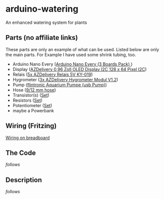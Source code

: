 # arduino-watering #
 An enhanced watering system for plants

## Parts (no affiliate links) ##
 These parts are only an example of what can be used. Listed below are only the main parts. For Example I have used some shrink tubing, too.

* Arduino Nano Every ([Arduino Nano Every (3 Boards Pack) ](https://www.amazon.de/gp/product/B07YQ56B6Q/))
* Display ([AZDelivery 0,96 Zoll OLED Display I2C 128 x 64 Pixel I2C](https://www.amazon.de/gp/product/B01L9GC470/))
* Relais ([5x AZDelivery Relais 5V KY-019](https://www.amazon.de/gp/product/B07V1X2RSP/))
* Hygrometer ([3x AZDelivery Hygrometer Modul V1.2](https://www.amazon.de/gp/product/B07V2BBVQR/))
* Pump ([flintronic Aquarium Pumpe (usb Pump)](https://www.amazon.de/gp/product/B07TW39QXP/))
* Hose ([9/12 mm hose](https://www.amazon.de/gp/product/B000H6SRM0/))
* Transistor(s) ([Set](https://www.amazon.de/gp/product/B07HRKJS2W/))
* Resistors ([Set](https://www.amazon.de/gp/product/B07DGVR9J6/))
* Potentiometer ([Set](https://www.amazon.de/gp/product/B07W96SDJW/))
* maybe a Powerbank 

## Wiring (Fritzing)
[Wiring on breadboard](assets/fritzing.png "Wiring on breadboard")

## The Code
 *follows*


## Description

 *follows*

